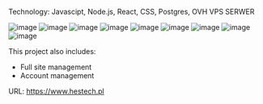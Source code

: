 
Technology:
Javascipt, Node.js, React, CSS, Postgres, OVH VPS SERWER

![image](https://github.com/user-attachments/assets/8d72c789-9d97-42f5-8c92-7171e6d35d7e)
![image](https://github.com/user-attachments/assets/e8ee1694-2a57-4373-93d4-25f1f859e01f)
![image](https://github.com/user-attachments/assets/dbdc20aa-2f6b-46c8-8ceb-8997a6d6a7ce)
![image](https://github.com/user-attachments/assets/e78e2d50-b9df-473c-9b49-b4c69bf78851)
![image](https://github.com/user-attachments/assets/a566cfea-1f6d-47b4-b4ba-88c5f49a50e3)
![image](https://github.com/user-attachments/assets/e6f4a7e3-9e9d-4411-9e8d-7dba117bded4)
![image](https://github.com/user-attachments/assets/d603c612-bb0f-4368-875f-463c3a156b58)
![image](https://github.com/user-attachments/assets/1f0aaddf-17b2-4aec-8274-9bf1be510aa2)
![image](https://github.com/user-attachments/assets/23faeb7a-a66f-4ba9-96f1-de9d0f010019)

This project also includes:

- Full site management
- Account management

URL: https://www.hestech.pl
